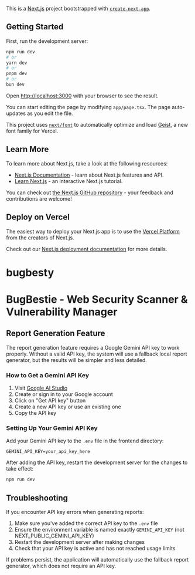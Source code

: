 This is a [Next.js](https://nextjs.org) project bootstrapped with [`create-next-app`](https://nextjs.org/docs/app/api-reference/cli/create-next-app).

## Getting Started

First, run the development server:

```bash
npm run dev
# or
yarn dev
# or
pnpm dev
# or
bun dev
```

Open [http://localhost:3000](http://localhost:3000) with your browser to see the result.

You can start editing the page by modifying `app/page.tsx`. The page auto-updates as you edit the file.

This project uses [`next/font`](https://nextjs.org/docs/app/building-your-application/optimizing/fonts) to automatically optimize and load [Geist](https://vercel.com/font), a new font family for Vercel.

## Learn More

To learn more about Next.js, take a look at the following resources:

- [Next.js Documentation](https://nextjs.org/docs) - learn about Next.js features and API.
- [Learn Next.js](https://nextjs.org/learn) - an interactive Next.js tutorial.

You can check out [the Next.js GitHub repository](https://github.com/vercel/next.js) - your feedback and contributions are welcome!

## Deploy on Vercel

The easiest way to deploy your Next.js app is to use the [Vercel Platform](https://vercel.com/new?utm_medium=default-template&filter=next.js&utm_source=create-next-app&utm_campaign=create-next-app-readme) from the creators of Next.js.

Check out our [Next.js deployment documentation](https://nextjs.org/docs/app/building-your-application/deploying) for more details.
# bugbesty

# BugBestie - Web Security Scanner & Vulnerability Manager

## Report Generation Feature

The report generation feature requires a Google Gemini API key to work properly. Without a valid API key, the system will use a fallback local report generator, but the results will be simpler and less detailed.

### How to Get a Gemini API Key

1. Visit [Google AI Studio](https://aistudio.google.com/app/apikey)
2. Create or sign in to your Google account
3. Click on "Get API key" button
4. Create a new API key or use an existing one
5. Copy the API key

### Setting Up Your Gemini API Key

Add your Gemini API key to the `.env` file in the frontend directory:

```
GEMINI_API_KEY=your_api_key_here
```

After adding the API key, restart the development server for the changes to take effect:

```bash
npm run dev
```

## Troubleshooting

If you encounter API key errors when generating reports:

1. Make sure you've added the correct API key to the `.env` file
2. Ensure the environment variable is named exactly `GEMINI_API_KEY` (not NEXT_PUBLIC_GEMINI_API_KEY)
3. Restart the development server after making changes
4. Check that your API key is active and has not reached usage limits

If problems persist, the application will automatically use the fallback report generator, which does not require an API key.
